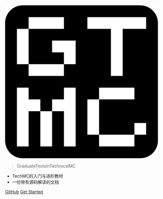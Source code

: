 <!-- _coverpage.md -->

![GTMC](GTMC.svg)

> GraduateTextsInTechnicalMC

- TechMC的入门与进阶教材
- 一份带有源码解读的文档

[GitHub](https://github.com/tanhHeng/GraduateTextsInTechnicalMC)
[Get Started](#GraduateTextsInTechnicalMC)
